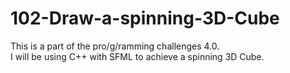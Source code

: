 # 102-Draw-a-spinning-3D-Cube
This is a part of the pro/g/ramming challenges 4.0.  
I will be using C++ with SFML to achieve a spinning 3D Cube.  
